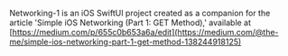 Networking-1 is an iOS SwiftUI project created as a companion for the article 'Simple iOS Networking (Part 1: GET Method),' available at [https://medium.com/p/655c0b653a6a/edit](https://medium.com/@the-me/simple-ios-networking-part-1-get-method-138244918125)
